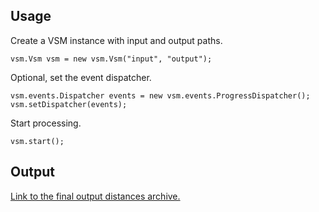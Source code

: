 ## Usage

Create a VSM instance with input and output paths.
		
	vsm.Vsm vsm = new vsm.Vsm("input", "output");
	
Optional, set the event dispatcher.

	vsm.events.Dispatcher events = new vsm.events.ProgressDispatcher();
	vsm.setDispatcher(events);
		
Start processing.
	
	vsm.start();

## Output

[Link to the final output distances archive.](https://www.dropbox.com/s/6vztunig1morr2q/M1_Output.zip?dl=0)
